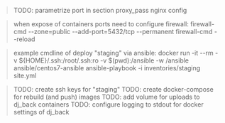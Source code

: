 > TODO: parametrize port in section proxy_pass nginx config

> when expose of containers ports need to configure firewall:
    firewall-cmd --zone=public --add-port=5432/tcp --permanent
    firewall-cmd --reload

> example cmdline of deploy "staging" via ansible:
    docker run -it --rm -v ${HOME}/.ssh:/root/.ssh:ro -v $(pwd):/ansible -w /ansible ansible/centos7-ansible ansible-playbook -i inventories/staging site.yml

> TODO: create ssh keys for "staging"
> TODO: create docker-compose for rebuild (and push) images
> TODO: add volume for uploads to dj_back containers
> TODO: configure logging to stdout for docker settings of dj_back

